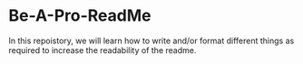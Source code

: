 # Be-A-Pro-ReadMe
In this repoistory, we will learn how to write and/or format different things as required to increase the readability of the readme.
